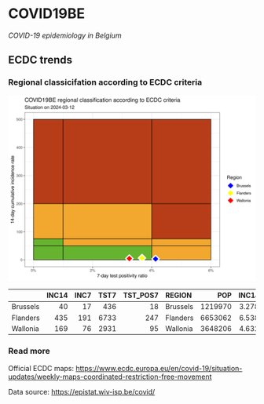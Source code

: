 
# COVID19BE

*COVID-19 epidemiology in Belgium*

## ECDC trends

### Regional classicifation according to ECDC criteria

![](COVID9BE-ecdc-trend.png)

|          | INC14 | INC7 | TST7 | TST\_POS7 | REGION   |     POP | INC14\_RT |       PR7 |          GR |
| :------- | ----: | ---: | ---: | --------: | :------- | ------: | --------: | --------: | ----------: |
| Brussels |    40 |   17 |  436 |        18 | Brussels | 1219970 |  3.278769 | 0.0412844 | \-0.2608696 |
| Flanders |   435 |  191 | 6733 |       247 | Flanders | 6653062 |  6.538343 | 0.0366850 | \-0.2172131 |
| Wallonia |   169 |   76 | 2931 |        95 | Wallonia | 3648206 |  4.632414 | 0.0324121 | \-0.1827957 |

### Read more

Official ECDC maps:
<https://www.ecdc.europa.eu/en/covid-19/situation-updates/weekly-maps-coordinated-restriction-free-movement>

Data source: <https://epistat.wiv-isp.be/covid/>
